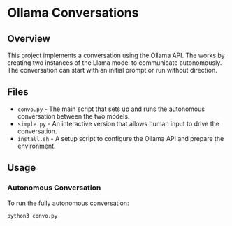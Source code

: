  # Ollama Conversations

## Overview
This project implements a conversation using the Ollama API. The works by creating two instances of the Llama model to communicate autonomously. The conversation can start with an initial prompt or run without direction.

## Files
- `convo.py` - The main script that sets up and runs the autonomous conversation between the two models.
- `simple.py` - An interactive version that allows human input to drive the conversation.
- `install.sh` - A setup script to configure the Ollama API and prepare the environment.
  
## Usage
### Autonomous Conversation
To run the fully autonomous conversation:
```sh
python3 convo.py
```
